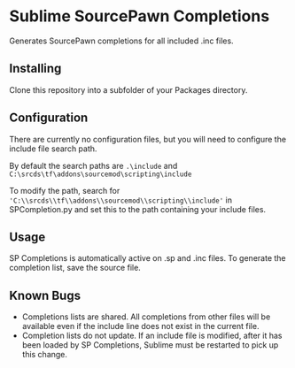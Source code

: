 # Sublime SourcePawn Completions

Generates SourcePawn completions for all included .inc files.

## Installing

Clone this repository into a subfolder of your Packages directory.

## Configuration

There are currently no configuration files, but you will need to configure the include file search path.

By default the search paths are `.\include` and `C:\srcds\tf\addons\sourcemod\scripting\include`

To modify the path, search for `'C:\\srcds\\tf\\addons\\sourcemod\\scripting\\include'` in SPCompletion.py and set this to the path containing your include files.

## Usage

SP Completions is automatically active on .sp and .inc files. To generate the completion list, save the source file.

## Known Bugs

* Completions lists are shared. All completions from other files will be available even if the include line does not exist in the current file.
* Completion lists do not update. If an include file is modified, after it has been loaded by SP Completions, Sublime must be restarted to pick up this change.
